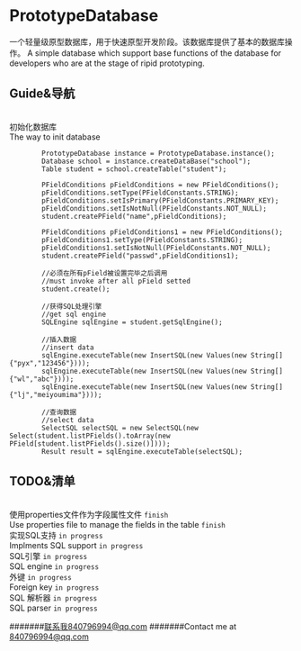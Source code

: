 # PrototypeDatabase
一个轻量级原型数据库，用于快速原型开发阶段。该数据库提供了基本的数据库操作。
A simple database which support base functions of the database for developers who are at the stage of ripid prototyping.

Guide&导航
-------

<br> 初始化数据库
<br> The way to init database
```
        PrototypeDatabase instance = PrototypeDatabase.instance();
        Database school = instance.createDataBase("school");
        Table student = school.createTable("student");

        PFieldConditions pFieldConditions = new PFieldConditions();
        pFieldConditions.setType(PFieldConstants.STRING);
        pFieldConditions.setIsPrimary(PFieldConstants.PRIMARY_KEY);
        pFieldConditions.setIsNotNull(PFieldConstants.NOT_NULL);
        student.createPField("name",pFieldConditions);

        PFieldConditions pFieldConditions1 = new PFieldConditions();
        pFieldConditions1.setType(PFieldConstants.STRING);
        pFieldConditions1.setIsNotNull(PFieldConstants.NOT_NULL);
        student.createPField("passwd",pFieldConditions1);

        //必须在所有pField被设置完毕之后调用
        //must invoke after all pField setted
        student.create();
        
        //获得SQL处理引擎
        //get sql engine
        SQLEngine sqlEngine = student.getSqlEngine();
        
        //插入数据
        //insert data
        sqlEngine.executeTable(new InsertSQL(new Values(new String[]{"pyx","123456"})));
        sqlEngine.executeTable(new InsertSQL(new Values(new String[]{"wl","abc"})));
        sqlEngine.executeTable(new InsertSQL(new Values(new String[]{"lj","meiyoumima"})));
        
        //查询数据
        //select data
        SelectSQL selectSQL = new SelectSQL(new Select(student.listPFields().toArray(new PField[student.listPFields().size()])));
        Result result = sqlEngine.executeTable(selectSQL);
```

TODO&清单
--------
<br>使用properties文件作为字段属性文件   `finish`
<br>Use properties file to manage the fields in the table   `finish`
<br>实现SQL支持   `in progress`
<br>Implments SQL support   `in progress`
<br>SQL引擎   `in progress`
<br>SQL engine   `in progress`
<br>外键   `in progress`
<br>Foreign key   `in progress`
<br>SQL 解析器   `in progress`
<br>SQL parser   `in progress`

#######联系我840796994@qq.com
#######Contact me at 840796994@qq.com
